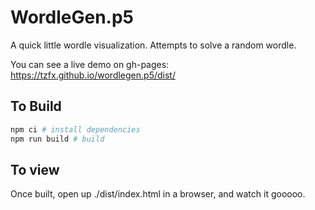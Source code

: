 # WordleGen.p5

A quick little wordle visualization. Attempts to solve a random wordle.

You can see a live demo on gh-pages: https://tzfx.github.io/wordlegen.p5/dist/

## To Build

```bash
npm ci # install dependencies
npm run build # build
```

## To view

Once built, open up ./dist/index.html in a browser, and watch it gooooo.
